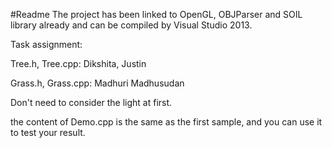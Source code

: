 #Readme
The project has been linked to OpenGL, OBJParser and SOIL library already and can be compiled by Visual Studio 2013.

Task assignment:

Tree.h, Tree.cpp: Dikshita, Justin

Grass.h, Grass.cpp: Madhuri Madhusudan

Don't need to consider the light at first.

the content of Demo.cpp is the same as the first sample, and you can use it to test your result.
